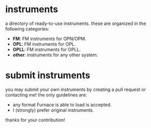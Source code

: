 # instruments

a directory of ready-to-use instruments.
these are organized in the following categories:

- **FM**: FM instruments for OPN/OPM.
- **OPL**: FM instruments for OPL.
- **OPLL**: FM instruments for OPLL.
- **other**: instruments for any other system.

# submit instruments

you may submit your own instruments by creating a pull request or contacting me! the only guidelines are:

- any format Furnace is able to load is accepted.
- I (strongly) prefer original instruments.

thanks for your contribution!

